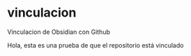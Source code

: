 # vinculacion
Vinculacion de Obsidian con Github

Hola, esta es una prueba de que el repositorio está vinculado
